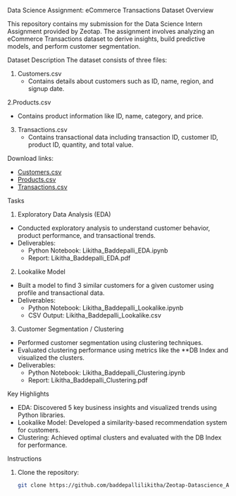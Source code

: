 Data Science Assignment: eCommerce Transactions Dataset
Overview

This repository contains my submission for the Data Science Intern Assignment provided by Zeotap. The assignment involves analyzing an eCommerce Transactions dataset to derive insights, build predictive models, and perform customer segmentation. 

 Dataset Description
The dataset consists of three files:

1. Customers.csv
   - Contains details about customers such as ID, name, region, and signup date.

2.Products.csv
   - Contains product information like ID, name, category, and price.

3. Transactions.csv
   - Contains transactional data including transaction ID, customer ID, product ID, quantity, and total value.

Download links:
- [Customers.csv](https://drive.google.com/file/d/1bu_--mo79VdUG9oin4ybfFGRUSXAe-WE/view?usp=sharing)
- [Products.csv](https://drive.google.com/file/d/1IKuDizVapw-hyktwfpoAoaGtHtTNHfd0/view?usp=sharing)
- [Transactions.csv](https://drive.google.com/file/d/1saEqdbBB-vuk2hxoAf4TzDEsykdKlzbF/view?usp=sharing)

 Tasks

1. Exploratory Data Analysis (EDA)
- Conducted exploratory analysis to understand customer behavior, product performance, and transactional trends.
- Deliverables:
  - Python Notebook: Likitha_Baddepalli_EDA.ipynb
  - Report: Likitha_Baddepalli_EDA.pdf

2. Lookalike Model
- Built a model to find 3 similar customers for a given customer using profile and transactional data.
- Deliverables:
  - Python Notebook: Likitha_Baddepalli_Lookalike.ipynb
  - CSV Output: Likitha_Baddepalli_Lookalike.csv

3. Customer Segmentation / Clustering
- Performed customer segmentation using clustering techniques. 
- Evaluated clustering performance using metrics like the **DB Index and visualized the clusters.
- Deliverables:
  - Python Notebook: Likitha_Baddepalli_Clustering.ipynb
  - Report: Likitha_Baddepalli_Clustering.pdf

Key Highlights
- EDA: Discovered 5 key business insights and visualized trends using Python libraries.
- Lookalike Model: Developed a similarity-based recommendation system for customers.
- Clustering: Achieved optimal clusters and evaluated with the DB Index for performance.

 Instructions
1. Clone the repository:
   ```bash
   git clone https://github.com/baddepallilikitha/Zeotap-Datascience_Assignmnet.git
